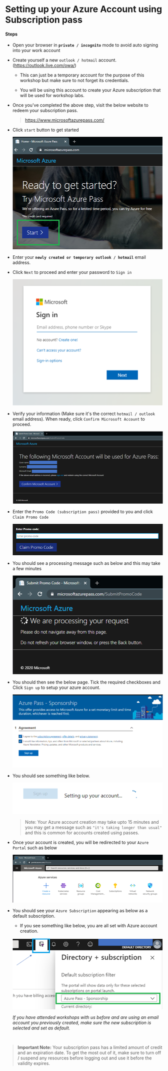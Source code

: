 # Setting up your Azure Account using Subscription pass

#### Steps

* Open your browser in **`private / incognito`** mode to avoid auto signing into your work account

* Create yourself a new `outlook / hotmail` account. (https://outlook.live.com/owa/)

    * This can just be a temporary account for the purpose of this workshop but make sure to not forget its credentials. 

    * You will be using this account to create your Azure subscription that will be used for workshop labs. 

* Once you've completed the above step, visit the below website to redeem your subscription pass.

    > https://www.microsoftazurepass.com/
   
* Click `start` button to get started 

    ![Azure Subscription Pass Website](./assets/azure_pass_homepage.png)

* Enter your **`newly created or temporary outlook / hotmail`** email address. 

* Click `Next` to proceed and enter your password to `Sign in`

    ![Azure Subscription Pass Website](./assets/login_box.png)

* Verify your information (Make sure it's the correct `hotmail / outlook` email address). When ready, click `Confirm Microsoft Account` to proceed. 

    ![Azure Subscription Pass Website](./assets/confirmation_page.png)

* Enter the `Promo Code (subscription pass)` provided to you and click `Claim Promo Code`

    ![Azure Subscription Pass Website](./assets/promo_code_box.png)

* You should see a processing message such as below and this may take a few minutes

    ![Azure Subscription Pass Website](./assets/processing_message.png)

* You should then see the below page. Tick the required checkboxes and Click `Sign up` to setup your azure account.

    ![Azure Subscription Pass Website](./assets/pass_sponsorship_signup.png)

* You should see something like below. 

    ![Azure Subscription Pass Website](./assets/setting_up_account.png)

    > Note: Your Azure account creation may take upto 15 minutes and you may get a message such as `"it's taking longer than usual"` and this is common for accounts created using passes.
    
* Once your account is created, you will be redirected to your `Azure Portal` such as below

    ![Azure Subscription Pass Website](./assets/azure_portal.png)

* You should see your `Azure Subscription` appearing as below as a default subscription.

    * If you see something like below, you are all set with Azure account creation.

    ![Azure Subscription Pass Website](./assets/azure_portal_default_subscription.png)
  
    _If you have attended workshops with us before and are using an email account you previously created, make sure the new subscription is selected and set as default._

<br /> 

> **Important Note:** 
 Your subscription pass has a limited amount of credit and an expiration date. To get the most out of it, make sure to turn off / suspend any resources before logging out and use it before the validity expires.



